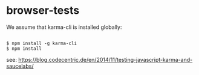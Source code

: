 # browser-tests

We assume that karma-cli is installed globally:

```

$ npm install -g karma-cli
$ npm install

```

see: https://blog.codecentric.de/en/2014/11/testing-javascript-karma-and-saucelabs/